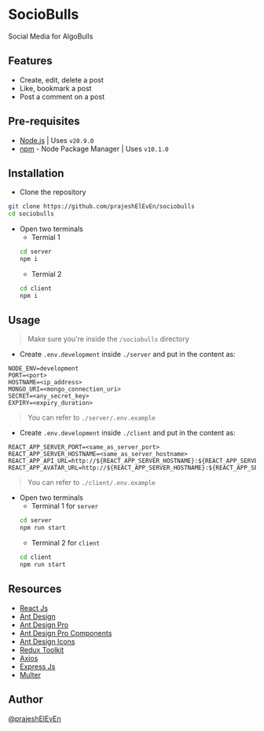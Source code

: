 # SocioBulls

Social Media for AlgoBulls

## Features

- Create, edit, delete a post
- Like, bookmark a post
- Post a comment on a post

## Pre-requisites

- [Node.js](https://nodejs.org/en) | Uses `v20.9.0`
- [npm](https://www.npmjs.com/) - Node Package Manager | Uses `v10.1.0`

## Installation

- Clone the repository

```bash
git clone https://github.com/prajeshElEvEn/sociobulls
cd sociobulls
```

- Open two terminals
  - Termial 1
  ```bash
  cd server
  npm i
  ```
  - Termial 2
  ```bash
  cd client
  npm i
  ```

## Usage

> Make sure you're inside the `/sociobulls` directory

- Create `.env.development` inside `./server` and put in the content as:

```env
NODE_ENV=development
PORT=<port>
HOSTNAME=<ip_address>
MONGO_URI=<mongo_connection_uri>
SECRET=<any_secret_key>
EXPIRY=<expiry_duration>
```

> You can refer to `./server/.env.example`

- Create `.env.development` inside `./client` and put in the content as:

```env
REACT_APP_SERVER_PORT=<same_as_server_port>
REACT_APP_SERVER_HOSTNAME=<same_as_server_hostname>
REACT_APP_API_URL=http://${REACT_APP_SERVER_HOSTNAME}:${REACT_APP_SERVER_PORT}/api
REACT_APP_AVATAR_URL=http://${REACT_APP_SERVER_HOSTNAME}:${REACT_APP_SERVER_PORT}/uploads/avatars/
```

> You can refer to `./client/.env.example`

- Open two terminals
  - Terminal 1 for `server`
  ```bash
  cd server
  npm run start
  ```
  - Terminal 2 for `client`
  ```bash
  cd client
  npm run start
  ```

## Resources

- [React Js](https://react.dev/)
- [Ant Design](https://ant.design/)
- [Ant Design Pro](https://pro.ant.design/)
- [Ant Design Pro Components](https://procomponents.ant.design/en-US)
- [Ant Design Icons]()
- [Redux Toolkit](https://redux-toolkit.js.org/)
- [Axios](https://axios-http.com/)
- [Express Js](https://expressjs.com/)
- [Multer](https://www.npmjs.com/package/multer)

## Author

[@prajeshElEvEn](https://bit.ly/prajesheleven)

